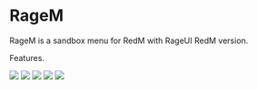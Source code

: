 # RageM
RageM is a sandbox menu for RedM with RageUI RedM version.

Features.

[![](https://i.imgur.com/XHl3JbFh.jpg)]()
[![](https://i.imgur.com/hHuCJ1xh.jpg)]()
[![](https://i.imgur.com/yfkgv9Eh.jpg)]()
[![](https://i.imgur.com/yfkgv9Eh.jpg)]()
[![](https://i.imgur.com/dTjOPJPh.jpg)]()
